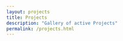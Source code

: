 ```yaml
---
layout: projects
title: Projects
description: "Gallery of active Projects"
permalink: /projects.html
---
```

